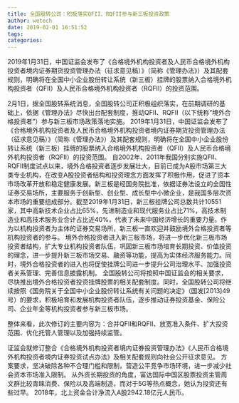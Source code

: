 ```yaml
---
title: 全国股转公司：积极落实QFII、RQFII参与新三板投资政策
author: wetech
date: 2019-02-01 16:51:52
tags: 
categories: 
---
```

2019年1月31日，中国证监会发布了《合格境外机构投资者及人民币合格境外机构投资者境内证券期货投资管理办法（征求意见稿）》（简称《管理办法》）及其配套规则，明确将在全国中小企业股份转让系统（新三板）挂牌的股票纳入合格境外机构投资者（QFII）及人民币合格境外机构投资者（RQFII）的投资范围。
<!-- more -->
2月1日，据全国股转系统消息，全国股转公司正积极组织落实，在前期调研的基础上，依据《管理办法》尽快出台配套制度，推动QFII、RQFII（以下统称“境外合格投资者”）参与新三板市场政策落地实施。
2019年1月31日，中国证监会发布了《合格境外机构投资者及人民币合格境外机构投资者境内证券期货投资管理办法（征求意见稿）》（简称《管理办法》）及其配套规则，明确将在全国中小企业股份转让系统（新三板）挂牌的股票纳入合格境外机构投资者（QFII）及人民币合格境外机构投资者（RQFII）的投资范围。
自2002年、2011年我国分别实施QFII、RQFII制度试点以来，境外合格投资者逐步发展壮大，目前已成为A股市场第三大类专业机构，在改变A股投资者结构和投资理念方面发挥了积极作用，促进了资本市场改革开放和稳定健康发展。新三板是经国务院批准，依据证券法设立的全国性证券交易场所，主要服务于创新型、创业型、成长型中小微企业，是我国多层次资本市场的重要组成部分。截至2019年1月31日，新三板挂牌公司总数共计10551家，其中高新技术企业占比65%，先进制造业和现代服务业占比71%，高技术制造业和高技术服务业合计占比近40%，代表了未来中国经济增长的重要力量。作为以机构投资者为主体的证券交易场所，新三板一直欢迎并鼓励境外合格投资者等机构投资者的参与。
境外合格投资者进入新三板市场，将进一步优化新三板市场投资者结构，扩大专业机构投资者队伍，巩固新三板市场培育长期投资、价值投资的理念，进一步提升新三板市场交易、融资等功能，提高为实体经济服务能力。同时，境外合格投资者的进入也将促使挂牌公司进一步提升公司治理水平、加强投资者关系管理、完善信息披露机制。
全国股转公司将按照中国证监会的相关要求，尽快推出境外合格投资者投资挂牌股票的相关配套制度。同时，全国股转公司将继续按照《国务院关于全国中小企业股份转让系统有关问题的决定》（国发[2013]49号）的要求，积极培育和发展机构投资者队伍，逐步推动证券投资基金、保险公司、企业年金等机构投资者参与新三板市场。
 
 
整体来看，此次修订的主要内容为：合并QFII和RQFII、放宽准入条件、扩大投资范围、优化托管人管理以及加强持续监管。
证监会就修订整合《合格境外机构投资者境内证券投资管理办法》《人民币合格境外机构投资者境内证券投资试点办法》及相关配套规则向社会公开征求意见。
方案要求，坚决破除各种不合理门槛和限制，营造公平竞争市场环境，进一步减少社会资本市场准入限制。
从外资长期投资的角度，富达国际中国区股票投资主管周文群比较青睐消费、保险以及高端制造，而对于5G等热点概念，她认为投资还有些过早。
2018年，北上资金合计净流入A股2942.18亿元人民币。
